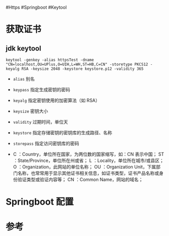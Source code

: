 #Https #Springboot #Keytool 

# 获取证书
## jdk keytool
```shell
keytool -genkey -alias httpsTest -dname "CN=localhost,OU=UPlus,O=UIH,L=WH,ST=HB,C=CN" -storetype PKCS12 -keyalg RSA -keysize 2048 -keystore keystore.p12 -validity 365
```
- `alias` 别名  
- `keypass` 指定生成密钥的密码  
- `keyalg` 指定密钥使用的加密算法（如 RSA）  
- `keysize` 密钥大小  
- `validity` 过期时间，单位天  
- `keystore` 指定存储密钥的密钥库的生成路径、名称  
- `storepass` 指定访问密钥库的密码

- C ：Country，单位所在国家，为两位数的国家缩写，如：CN 表示中国；
ST ：State/Province，单位所在州或省；
L ：Locality，单位所在城市/或县区；
O ：Organization，此网站的单位名称；
OU ：Organization Unit，下属部门名称，也常常用于显示其他证书相关信息，如证书类型，证书产品名称或身份验证类型或验证内容等；
CN ：Common Name，网站的域名；


# Springboot 配置


# 参考
